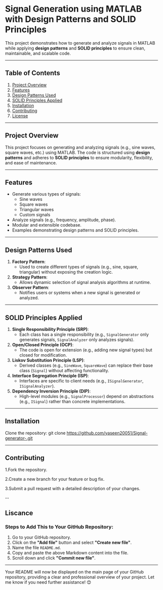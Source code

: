 # Signal Generation using MATLAB with Design Patterns and SOLID Principles

This project demonstrates how to generate and analyze signals in MATLAB while applying **design patterns** and **SOLID principles** to ensure clean, maintainable, and scalable code.

---

## Table of Contents
1. [Project Overview](#project-overview)
2. [Features](#features)
3. [Design Patterns Used](#design-patterns-used)
4. [SOLID Principles Applied](#solid-principles-applied)
5. [Installation](#installation)
6. [Contributing](#contributing)
7. [License](#license)

---

## Project Overview
This project focuses on generating and analyzing signals (e.g., sine waves, square waves, etc.) using MATLAB. The code is structured using **design patterns** and adheres to **SOLID principles** to ensure modularity, flexibility, and ease of maintenance.

---

## Features
- Generate various types of signals:
  - Sine waves
  - Square waves
  - Triangular waves
  - Custom signals
- Analyze signals (e.g., frequency, amplitude, phase).
- Modular and extensible codebase.
- Examples demonstrating design patterns and SOLID principles.

---

## Design Patterns Used
1. **Factory Pattern**:
   - Used to create different types of signals (e.g., sine, square, triangular) without exposing the creation logic.
2. **Strategy Pattern**:
   - Allows dynamic selection of signal analysis algorithms at runtime.
3. **Observer Pattern**:
   - Notifies users or systems when a new signal is generated or analyzed.

---

## SOLID Principles Applied
1. **Single Responsibility Principle (SRP)**:
   - Each class has a single responsibility (e.g., `SignalGenerator` only generates signals, `SignalAnalyzer` only analyzes signals).
2. **Open/Closed Principle (OCP)**:
   - The code is open for extension (e.g., adding new signal types) but closed for modification.
3. **Liskov Substitution Principle (LSP)**:
   - Derived classes (e.g., `SineWave`, `SquareWave`) can replace their base class (`Signal`) without affecting functionality.
4. **Interface Segregation Principle (ISP)**:
   - Interfaces are specific to client needs (e.g., `ISignalGenerator`, `ISignalAnalyzer`).
5. **Dependency Inversion Principle (DIP)**:
   - High-level modules (e.g., `SignalProcessor`) depend on abstractions (e.g., `ISignal`) rather than concrete implementations.

---

## Installation 
 Clone the repository:
   git clone https://github.com/yaseen20051/Signal-generator-.git

---
## Contributing 
1.Fork the repository.

2.Create a new branch for your feature or bug fix.

3.Submit a pull request with a detailed description of your changes.

--
## Liscance 
### Steps to Add This to Your GitHub Repository:
1. Go to your GitHub repository.
2. Click on the **"Add file"** button and select **"Create new file"**.
3. Name the file `README.md`.
4. Copy and paste the above Markdown content into the file.
5. Scroll down and click **"Commit new file"**.

---

Your README will now be displayed on the main page of your GitHub repository, providing a clear and professional overview of your project. Let me know if you need further assistance! 😊
